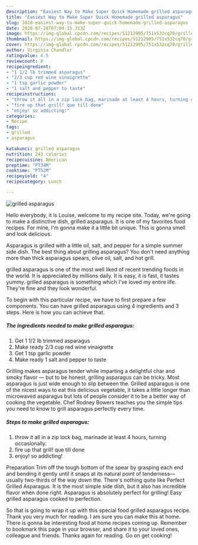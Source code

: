 ```yaml
---
description: "Easiest Way to Make Super Quick Homemade grilled asparagus"
title: "Easiest Way to Make Super Quick Homemade grilled asparagus"
slug: 1010-easiest-way-to-make-super-quick-homemade-grilled-asparagus
date: 2020-07-28T07:04:15.313Z
image: https://img-global.cpcdn.com/recipes/51212905/751x532cq70/grilled-asparagus-recipe-main-photo.jpg
thumbnail: https://img-global.cpcdn.com/recipes/51212905/751x532cq70/grilled-asparagus-recipe-main-photo.jpg
cover: https://img-global.cpcdn.com/recipes/51212905/751x532cq70/grilled-asparagus-recipe-main-photo.jpg
author: Virginia Chandler
ratingvalue: 4.5
reviewcount: 8
recipeingredient:
- "1 1/2 lb trimmed asparagus"
- "2/3 cup red wine vinaigrette"
- "1 tsp garlic powder"
- "1 salt and pepper to taste"
recipeinstructions:
- "throw it all in a zip lock bag, marinade at least 4 hours, turning occasionally."
- "fire up that grill! que till done"
- "enjoy! so addicting!"
categories:
- Recipe
tags:
- grilled
- asparagus

katakunci: grilled asparagus 
nutrition: 243 calories
recipecuisine: American
preptime: "PT34M"
cooktime: "PT52M"
recipeyield: "4"
recipecategory: Lunch

---
```



![grilled asparagus](https://img-global.cpcdn.com/recipes/51212905/751x532cq70/grilled-asparagus-recipe-main-photo.jpg)

Hello everybody, it is Louise, welcome to my recipe site. Today, we're going to make a distinctive dish, grilled asparagus. It is one of my favorites food recipes. For mine, I'm gonna make it a little bit unique. This is gonna smell and look delicious.

Asparagus is grilled with a little oil, salt, and pepper for a simple summer side dish. The best thing about grilling asparagus? You don&#39;t need anything more than thick asparagus spears, olive oil, salt, and hot grill.

grilled asparagus is one of the most well liked of recent trending foods in the world. It is appreciated by millions daily. It is easy, it is fast, it tastes yummy. grilled asparagus is something which I've loved my entire life. They're fine and they look wonderful.


To begin with this particular recipe, we have to first prepare a few components. You can have grilled asparagus using 4 ingredients and 3 steps. Here is how you can achieve that.

<!--inarticleads1-->

##### The ingredients needed to make grilled asparagus:

1. Get 1 1/2 lb trimmed asparagus
1. Make ready 2/3 cup red wine vinaigrette
1. Get 1 tsp garlic powder
1. Make ready 1 salt and pepper to taste


Grilling makes asparagus tender while imparting a delightful char and smoky flavor — but to be honest, grilling asparagus can be tricky. Most asparagus is just wide enough to slip between the. Grilled asparagus is one of the nicest ways to eat this delicious vegetable, it takes a little longer than microwaved asparagus but lots of people consider it to be a better way of cooking the vegetable. Chef Rodney Bowers teaches you the simple tips you need to know to grill asparagus perfectly every time. 

<!--inarticleads2-->

##### Steps to make grilled asparagus:

1. throw it all in a zip lock bag, marinade at least 4 hours, turning occasionally.
1. fire up that grill! que till done
1. enjoy! so addicting!


Preparation Trim off the tough bottom of the spear by grasping each end and bending it gently until it snaps at its natural point of tenderness—usually two-thirds of the way down the. There&#39;s nothing quite like Perfect Grilled Asparagus. It is the most simple side dish, but it also has incredible flavor when done right. Asparagus is absolutely perfect for grilling! Easy grilled asparagus cooked to perfection. 

So that is going to wrap it up with this special food grilled asparagus recipe. Thank you very much for reading. I am sure you can make this at home. There is gonna be interesting food at home recipes coming up. Remember to bookmark this page in your browser, and share it to your loved ones, colleague and friends. Thanks again for reading. Go on get cooking!
